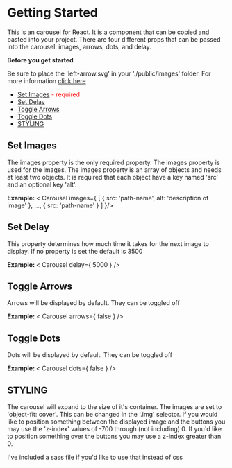 <h1>Getting Started</h1>
<p>This is an carousel for React. It is a component that can be copied and pasted into your project. There are four different props that can be passed into the carousel: images, arrows, dots, and delay.</p>
<b>Before you get started</b>
<p>Be sure to place the 'left-arrow.svg' in your './public/images' folder. For more information <a href='#style-arrows'>click here</a></p>
<ul>
  <li><a href='#images'>Set Images</a> <span style='color:red'>- required</span></li>
  <li><a href='#delay'>Set Delay</a></li>
  <li><a href='#arrows'>Toggle Arrows</a></li>
  <li><a href='#dots'>Toggle Dots</a></li>
  <li><a href='#style'>STYLING</a></li>
</ul>

<h2 id='images'>Set Images</h2>
<p>The images property is the only required property. The images property is used for the images. The images property is an array of objects and needs at least two objects. It is required that each object have a key named 'src' and an optional key 'alt'.</p>
<p><b>Example: </b>&#60; Carousel images={ [ { src: 'path-name', alt: 'description of image' }, ..., { src: 'path-name' } ] }/></p>

<h2 id='delay'>Set Delay</h2>
<p>This property determines how much time it takes for the next image to display. If no property is set the default is 3500</p>
<p><b>Example: </b>&#60; Carousel delay={ 5000 } /></p>

<h2 id='arrows'>Toggle Arrows</h2>
<p>Arrows will be displayed by default. They can be toggled off</p>
<p><b>Example:</b> &#60; Carousel arrows={ false } /></p>

<h2 id='dots'>Toggle Dots</h2>
<p>Dots will be displayed by default. They can be toggled off</p>
<p><b>Example: </b> &#60; Carousel dots={ false } /></p>

<h2 id='style'>STYLING</h2>
<p>The carousel will expand to the size of it's container. The images are set to 'object-fit: cover'. This can be changed in the '.img' selector. If you would like to position something between the displayed image and the buttons you may use the 'z-index' values of -700 through (not including) 0. If you'd like to position something over the buttons you may use a z-index greater than 0.</p>
<p>I've included a sass file if you'd like to use that instead of css</p>